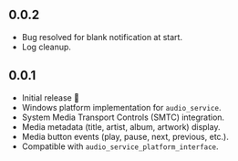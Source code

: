 ## 0.0.2

* Bug resolved for blank notification at start.
* Log cleanup.

## 0.0.1

* Initial release 🎉
* Windows platform implementation for `audio_service`.
* System Media Transport Controls (SMTC) integration.
* Media metadata (title, artist, album, artwork) display.
* Media button events (play, pause, next, previous, etc.).
* Compatible with `audio_service_platform_interface`.
